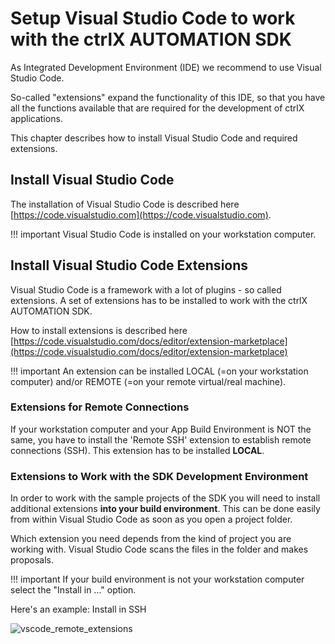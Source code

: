 # Setup Visual Studio Code to work with the ctrlX AUTOMATION SDK

As Integrated Development Environment (IDE) we recommend to use Visual Studio Code.

So-called "extensions" expand the functionality of this IDE, so that you have all the functions available that are required for the development of ctrlX applications.

This chapter describes how to install Visual Studio Code and required extensions.

## Install Visual Studio Code

The installation of Visual Studio Code is described here [https://code.visualstudio.com](https://code.visualstudio.com).

!!! important
	Visual Studio Code is installed on your workstation computer.

## Install Visual Studio Code Extensions

Visual Studio Code is a framework with a lot of plugins - so called extensions. A set of extensions has to be installed to work with the ctrlX AUTOMATION SDK.

How to install extensions is described here [https://code.visualstudio.com/docs/editor/extension-marketplace](https://code.visualstudio.com/docs/editor/extension-marketplace)

!!! important
	An extension can be installed LOCAL (=on your workstation computer) and/or REMOTE (=on your remote virtual/real machine).

### Extensions for Remote Connections

If your workstation computer and your App Build Environment is NOT the same, you have to install the 'Remote SSH' extension to establish remote connections (SSH). This extension has to be installed __LOCAL__.

### Extensions to Work with the SDK Development Environment

In order to work with the sample projects of the SDK you will need to install additional extensions __into your build environment__.
This can be done easily from within Visual Studio Code as soon as you open a project folder.

Which extension you need depends from the kind of project you are working with. Visual Studio Code scans the files in the folder and makes proposals.

!!! important
	If your build environment is not your workstation computer select the "Install in ..." option.

Here's an example: Install in SSH

![vscode_remote_extensions](./images/vscode_remote_extensions.png)
